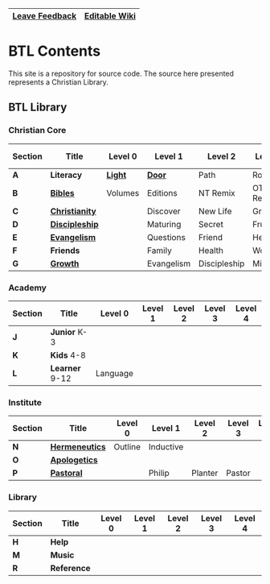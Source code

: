 |[Leave Feedback](https://github.com/BeTheLight/Overview-and-Wiki/issues) | [Editable Wiki](https://github.com/BeTheLight/Overview-and-Wiki/wiki) |
|-|-|
# BTL Contents

This site is a repository for source code. The source here presented represents a Christian Library. 

## BTL Library
### Christian Core

|Section| Title            | Level 0 | Level 1 | Level 2 | Level 3 | Level 4 
|-------|------------------|---------|---------|---------|---------|--------
| __A__ | __Literacy__     | __[Light](https://bloomlibrary.org/browse?lang=en&langname=English)__   | __[Door](https://www.literacyevangelism.org/primers)__    | Path    | Road    | __[Bridge](https://bookdash.org/books/?s=&languages%5B%5D=en)__ 
| __B__ | __[Bibles](https://github.com/BeTheLight/Guidelines-and-Documentation-Wiki/blob/master/Bibles.md)__       | Volumes | Editions| NT Remix| OT Remix| 
| __C__ | __[Christianity](https://github.com/BeTheLight/ENG-C-Christianity-PSFM/tree/master/PDF)__ |         | Discover| New Life| Growing |
| __D__ | __[Discipleship](https://github.com/BeTheLight/ENG-D-Discipleship-PSFM/tree/master/PDF)__ |         | Maturing| Secret  | Fruit   | 
| __E__ | __[Evangelism](https://github.com/BeTheLight/ENG-E-Evangelism-PSFM)__   |         | Questions  | Friend  | Help! |
| __F__ | __Friends__      |         | Family     | Health  | Work    |  
| __G__ | __[Growth](https://github.com/BeTheLight/ENG-G-Growth-PSFM)__       |         | Evangelism | Discipleship | Missions | 

### Academy

|Section| Title            | Level 0 | Level 1 | Level 2 | Level 3 | Level 4 
|-------|------------------|---------|---------|---------|---------|--------
| __J__ | __Junior__ K-3   |         |         |
| __K__ | __Kids__ 4-8     |         |         |
| __L__ | __Learner__ 9-12 | Language|         | 

### Institute

|Section| Title            | Level 0 | Level 1 | Level 2 | Level 3 | Level 4 
|-------|------------------|---------|---------|---------|---------|--------
| __N__ | __[Hermeneutics](https://github.com/BeTheLight/ENG-N-Hermeneutics-PSFM)__| Outline | Inductive | 
| __O__ | __[Apologetics](https://github.com/BeTheLight/ENG-O-Apologetics-PSFM)__ |  |  | 
| __P__ | __[Pastoral](https://github.com/BeTheLight/ENG-P-Pastoral-PSFM)__ |         | Philip | Planter | Pastor 

### Library

|Section| Title            | Level 0 | Level 1 | Level 2 | Level 3 | Level 4 
|-------|------------------|---------|---------|---------|---------|--------
| __H__ | __Help__        |         |         | 
| __M__ | __Music__        |         |         | 
| __R__ | __Reference__    | | | |
